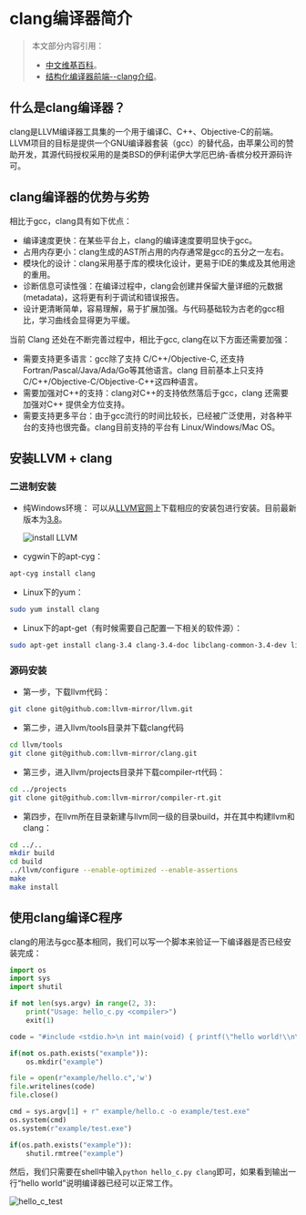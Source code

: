 # clang编译器简介

> 本文部分内容引用：
> + [中文维基百科](https://zh.wikipedia.org/wiki/Clang)。
> + [结构化编译器前端--clang介绍](http://blog.163.com/bjtornado@yeah/blog/static/6951048420126201578983/)。

## 什么是clang编译器？
clang是LLVM编译器工具集的一个用于编译C、C++、Objective-C的前端。LLVM项目的目标是提供一个GNU编译器套装（gcc）的替代品，由苹果公司的赞助开发，其源代码授权采用的是类BSD的伊利诺伊大学厄巴纳-香槟分校开源码许可。

## clang编译器的优势与劣势

相比于gcc，clang具有如下优点：

* 编译速度更快：在某些平台上，clang的编译速度要明显快于gcc。
* 占用内存更小：clang生成的AST所占用的内存通常是gcc的五分之一左右。
* 模块化的设计：clang采用基于库的模块化设计，更易于IDE的集成及其他用途的重用。
* 诊断信息可读性强：在编译过程中，clang会创建并保留大量详细的元数据 (metadata)，这将更有利于调试和错误报告。
* 设计更清晰简单，容易理解，易于扩展加强。与代码基础较为古老的gcc相比，学习曲线会显得更为平缓。

当前 Clang 还处在不断完善过程中，相比于gcc, clang在以下方面还需要加强：

* 需要支持更多语言：gcc除了支持 C/C++/Objective-C, 还支持Fortran/Pascal/Java/Ada/Go等其他语言。clang 目前基本上只支持C/C++/Objective-C/Objective-C++这四种语言。
* 需要加强对C++的支持：clang对C++的支持依然落后于gcc，clang 还需要加强对C++ 提供全方位支持。
* 需要支持更多平台：由于gcc流行的时间比较长，已经被广泛使用，对各种平台的支持也很完备。clang目前支持的平台有 Linux/Windows/Mac OS。

## 安装LLVM + clang

### 二进制安装

* 纯Windows环境：
  可以从[LLVM官网](http://llvm.org/releases/)上下载相应的安装包进行安装。目前最新版本为[3.8](http://llvm.org/releases/3.8.0/LLVM-3.8.0-win32.exe)。
  
  ![install LLVM](../img/install_llvm.png)

* cygwin下的apt-cyg：

```bash
apt-cyg install clang
```

* Linux下的yum：

```bash
sudo yum install clang
```

* Linux下的apt-get（有时候需要自己配置一下相关的软件源）：

```bash
sudo apt-get install clang-3.4 clang-3.4-doc libclang-common-3.4-dev libclang-3.4-devlibclang1-3.4 libclang1-3.4-dbg libllvm-3.4-ocaml-dev libllvm3.4 libllvm3.4-dbg lldb-3.4 llvm-3.4 llvm-3.4-dev llvm-3.4-doc llvm-3.4-examples llvm-3.4-runtime clang-modernize-3.4 clang-format-3.4 python-clang-3.4 lldb-3.4-dev
```

### 源码安装

* 第一步，下载llvm代码：

```bash
git clone git@github.com:llvm-mirror/llvm.git 
```

* 第二步，进入llvm/tools目录并下载clang代码

```bash
cd llvm/tools
git clone git@github.com:llvm-mirror/clang.git
```

* 第三步，进入llvm/projects目录并下载compiler-rt代码：

```bash
cd ../projects
git clone git@github.com:llvm-mirror/compiler-rt.git
```

* 第四步，在llvm所在目录新建与llvm同一级的目录build，并在其中构建llvm和clang：

```bash
cd ../..
mkdir build
cd build
../llvm/configure --enable-optimized --enable-assertions
make
make install
```

## 使用clang编译C程序

clang的用法与gcc基本相同，我们可以写一个脚本来验证一下编译器是否已经安装完成：

```python
import os
import sys
import shutil

if not len(sys.argv) in range(2, 3):
    print("Usage: hello_c.py <compiler>") 
    exit(1)

code = "#include <stdio.h>\n int main(void) { printf(\"hello world!\\n\"); return 0;} "

if(not os.path.exists("example")):
    os.mkdir("example")

file = open(r"example/hello.c",'w')
file.writelines(code)
file.close()

cmd = sys.argv[1] + r" example/hello.c -o example/test.exe"
os.system(cmd)
os.system(r"example/test.exe")

if(os.path.exists("example")):
    shutil.rmtree("example")

```

然后，我们只需要在shell中输入`python hello_c.py clang`即可，如果看到输出一行“hello world”说明编译器已经可以正常工作。

![hello_c_test](../img/hello_c_test.PNG)
